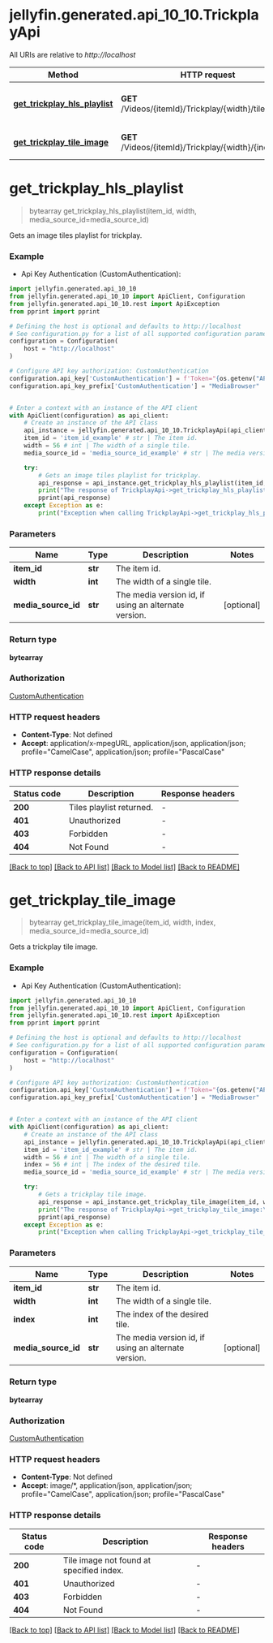 # jellyfin.generated.api_10_10.TrickplayApi

All URIs are relative to *http://localhost*

Method | HTTP request | Description
------------- | ------------- | -------------
[**get_trickplay_hls_playlist**](TrickplayApi.md#get_trickplay_hls_playlist) | **GET** /Videos/{itemId}/Trickplay/{width}/tiles.m3u8 | Gets an image tiles playlist for trickplay.
[**get_trickplay_tile_image**](TrickplayApi.md#get_trickplay_tile_image) | **GET** /Videos/{itemId}/Trickplay/{width}/{index}.jpg | Gets a trickplay tile image.


# **get_trickplay_hls_playlist**
> bytearray get_trickplay_hls_playlist(item_id, width, media_source_id=media_source_id)

Gets an image tiles playlist for trickplay.

### Example

* Api Key Authentication (CustomAuthentication):

```python
import jellyfin.generated.api_10_10
from jellyfin.generated.api_10_10 import ApiClient, Configuration
from jellyfin.generated.api_10_10.rest import ApiException
from pprint import pprint

# Defining the host is optional and defaults to http://localhost
# See configuration.py for a list of all supported configuration parameters.
configuration = Configuration(
    host = "http://localhost"
)

# Configure API key authorization: CustomAuthentication
configuration.api_key['CustomAuthentication'] = f'Token="{os.getenv("API_KEY")}"'
configuration.api_key_prefix['CustomAuthentication'] = "MediaBrowser"


# Enter a context with an instance of the API client
with ApiClient(configuration) as api_client:
    # Create an instance of the API class
    api_instance = jellyfin.generated.api_10_10.TrickplayApi(api_client)
    item_id = 'item_id_example' # str | The item id.
    width = 56 # int | The width of a single tile.
    media_source_id = 'media_source_id_example' # str | The media version id, if using an alternate version. (optional)

    try:
        # Gets an image tiles playlist for trickplay.
        api_response = api_instance.get_trickplay_hls_playlist(item_id, width, media_source_id=media_source_id)
        print("The response of TrickplayApi->get_trickplay_hls_playlist:\n")
        pprint(api_response)
    except Exception as e:
        print("Exception when calling TrickplayApi->get_trickplay_hls_playlist: %s\n" % e)
```



### Parameters


Name | Type | Description  | Notes
------------- | ------------- | ------------- | -------------
 **item_id** | **str**| The item id. | 
 **width** | **int**| The width of a single tile. | 
 **media_source_id** | **str**| The media version id, if using an alternate version. | [optional] 

### Return type

**bytearray**

### Authorization

[CustomAuthentication](../README.md#CustomAuthentication)

### HTTP request headers

 - **Content-Type**: Not defined
 - **Accept**: application/x-mpegURL, application/json, application/json; profile="CamelCase", application/json; profile="PascalCase"

### HTTP response details

| Status code | Description | Response headers |
|-------------|-------------|------------------|
**200** | Tiles playlist returned. |  -  |
**401** | Unauthorized |  -  |
**403** | Forbidden |  -  |
**404** | Not Found |  -  |

[[Back to top]](#) [[Back to API list]](../README.md#documentation-for-api-endpoints) [[Back to Model list]](../README.md#documentation-for-models) [[Back to README]](../README.md)

# **get_trickplay_tile_image**
> bytearray get_trickplay_tile_image(item_id, width, index, media_source_id=media_source_id)

Gets a trickplay tile image.

### Example

* Api Key Authentication (CustomAuthentication):

```python
import jellyfin.generated.api_10_10
from jellyfin.generated.api_10_10 import ApiClient, Configuration
from jellyfin.generated.api_10_10.rest import ApiException
from pprint import pprint

# Defining the host is optional and defaults to http://localhost
# See configuration.py for a list of all supported configuration parameters.
configuration = Configuration(
    host = "http://localhost"
)

# Configure API key authorization: CustomAuthentication
configuration.api_key['CustomAuthentication'] = f'Token="{os.getenv("API_KEY")}"'
configuration.api_key_prefix['CustomAuthentication'] = "MediaBrowser"


# Enter a context with an instance of the API client
with ApiClient(configuration) as api_client:
    # Create an instance of the API class
    api_instance = jellyfin.generated.api_10_10.TrickplayApi(api_client)
    item_id = 'item_id_example' # str | The item id.
    width = 56 # int | The width of a single tile.
    index = 56 # int | The index of the desired tile.
    media_source_id = 'media_source_id_example' # str | The media version id, if using an alternate version. (optional)

    try:
        # Gets a trickplay tile image.
        api_response = api_instance.get_trickplay_tile_image(item_id, width, index, media_source_id=media_source_id)
        print("The response of TrickplayApi->get_trickplay_tile_image:\n")
        pprint(api_response)
    except Exception as e:
        print("Exception when calling TrickplayApi->get_trickplay_tile_image: %s\n" % e)
```



### Parameters


Name | Type | Description  | Notes
------------- | ------------- | ------------- | -------------
 **item_id** | **str**| The item id. | 
 **width** | **int**| The width of a single tile. | 
 **index** | **int**| The index of the desired tile. | 
 **media_source_id** | **str**| The media version id, if using an alternate version. | [optional] 

### Return type

**bytearray**

### Authorization

[CustomAuthentication](../README.md#CustomAuthentication)

### HTTP request headers

 - **Content-Type**: Not defined
 - **Accept**: image/*, application/json, application/json; profile="CamelCase", application/json; profile="PascalCase"

### HTTP response details

| Status code | Description | Response headers |
|-------------|-------------|------------------|
**200** | Tile image not found at specified index. |  -  |
**401** | Unauthorized |  -  |
**403** | Forbidden |  -  |
**404** | Not Found |  -  |

[[Back to top]](#) [[Back to API list]](../README.md#documentation-for-api-endpoints) [[Back to Model list]](../README.md#documentation-for-models) [[Back to README]](../README.md)

